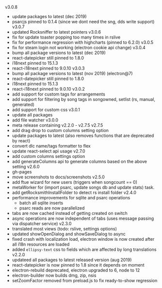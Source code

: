 v3.0.8
- update packages to latest (dec 2019)
- psarcjs pinned to 0.1.4 (since we dont need the sng, dds write support)
v3.0.7
- updated Rocksniffer to latest pointers
v3.0.6
- fix for update toaster popping too many times in rslive
- fix for performance regression with highcharts (pinned to 6.2.0)
v3.0.5
- fix for steam login not working (electron cookie api change)
v3.0.4
- bump all package versions to latest (dec 2019)
- react-datepicker still pinned to 1.8.0
- i18next pinned to 15.1.3
- react-i18next pinned to 9.0.10
v3.0.3
- bump all package versions to latest (nov 2019) (electron@7)
- react-datepicker still pinned to 1.8.0
- i18next pinned to 15.1.3
- react-i18next pinned to 9.0.10
v3.0.2
- add support for custom tags for arrangements
- add support for filtering by song tags in songowned, setlist (rs, manual, generated)
- add support for custom css
v3.0.1
- update all packages
- add file watcher
v3.0.0
- meta release containing v2.2.0 - v2.7.5
v2.7.5
- add drag drop to custom columns setting option
- update packages to latest (also removes functions that are deprecated by react)
- convert dlc name/tags formatter to flex
- update react-select api usage
v2.7.0
- add custom columns settings option
- add generateColumns api to generate columns based on the above setting
v2.6.0
- gh-pages 
- move screenshots to docs/screenshots
v2.5.0
- add ftue wizard for new users (triggers when songcount == 0)
- metaWorker for (import psarc, update songs db and update stats) task.
- add getRocksmithInstallFolder to detect rs install folder
v2.4.0
- performance improvements for sqlite and psarc operations
    - batch all sqlite inserts
    - psarc reads are now parallelized
- tabs are now cached instead of getting created on switch
- async operations are now independent of tabs (uses message passing via dispatcher service)
v2.3.0
- translated most views (todo: rslive, settings options)
- updated showOpenDialog and showSaveDialog to async
- fixed crash with localization load, electron window is now created after all i18n resources are loaded
- added `ellipsy-text` css to fields which are affected by long translations
v2.2.0
- updateed all packages to latest released version (aug 2019)
- react-datepicker is now pinned to 1.8 since it depends on moment
- electron-rebuild deprecated, electron upgraded to 6, node to 12
- electron-builder now builds dmg, zip, nsis
- setZoomFactor removed from preload.js to fix ready-to-show regression
